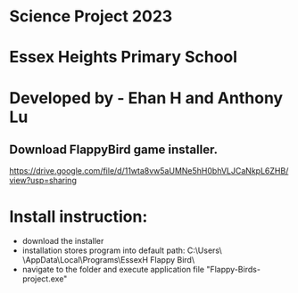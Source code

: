 # Science Project 2023
# Essex Heights Primary School

# Developed by - Ehan H and Anthony Lu

## Download FlappyBird game installer.
https://drive.google.com/file/d/11wta8vw5aUMNe5hH0bhVLJCaNkpL6ZHB/view?usp=sharing

# Install instruction:
- download the installer
- installation stores program into default path: C:\Users\ <username>\AppData\Local\Programs\EssexH Flappy Bird\
- navigate to the folder and execute application file "Flappy-Birds-project.exe"
